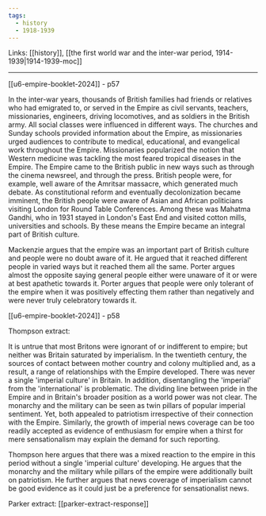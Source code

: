 ```yaml
---
tags:
  - history
  - 1918-1939
---
```


Links: [[history]], [[the first world war and the inter-war period, 1914-1939|1914-1939-moc]]

***

[[u6-empire-booklet-2024]] - p57

In the inter-war years, thousands of British families had friends or relatives who had emigrated to, or served in the Empire as civil servants, teachers, missionaries, engineers, driving locomotives, and as soldiers in the British army. All social classes were influenced in different ways. The churches and Sunday schools provided information about the Empire, as missionaries urged audiences to contribute to medical, educational, and evangelical work throughout the Empire. Missionaries popularized the notion that Western medicine was tackling the most feared tropical diseases in the Empire. The Empire came to the British public in new ways such as through the cinema newsreel, and through the press. British people were, for example, well aware of the Amritsar massacre, which generated much debate. As constitutional reform and eventually decolonization became imminent, the British people were aware of Asian and African politicians visiting London for Round Table Conferences. Among these was Mahatma Gandhi, who in 1931 stayed in London's East End and visited cotton mills, universities and schools. By these means the Empire became an integral part of British culture.

Mackenzie argues that the empire was an important part of British culture and people were no doubt aware of it. He argued that it reached different people in varied ways but it reached them all the same. Porter argues almost the opposite saying general people either were unaware of it or were at best apathetic towards it. Porter argues that people were only tolerant of the empire when it was positively effecting them rather than negatively and were never truly celebratory towards it.

[[u6-empire-booklet-2024]] - p58

Thompson extract:

It is untrue that most Britons were ignorant of or indifferent to empire; but neither was Britain saturated by imperialism. In the twentieth century, the sources of contact between mother country and colony multiplied and, as a result, a range of relationships with the Empire developed. There was never a single 'imperial culture' in Britain. In addition, disentangling the 'imperial' from the 'international' is problematic. The dividing line between pride in the Empire and in Britain's broader position as a world power was not clear. The monarchy and the military can be seen as twin pillars of popular imperial sentiment. Yet, both appealed to patriotism irrespective of their connection with the Empire. Similarly, the growth of imperial news coverage can be too readily accepted as evidence of enthusiasm for empire when a thirst for mere sensationalism may explain the demand for such reporting.

Thompson here argues that there was a mixed reaction to the empire in this period without a single 'imperial culture' developing. He argues that the monarchy and the military while pillars of the empire were additionally built on patriotism. He further argues that news coverage of imperialism cannot be good evidence as it could just be a preference for sensationalist news.

Parker extract: [[parker-extract-response]]
